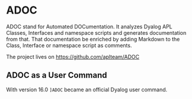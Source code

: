 # ADOC

ADOC stand for Automated DOCumentation. It analyzes Dyalog APL Classes, Interfaces and namespace scripts and generates documentation from that. 
That documentation be enriched by adding Markdown to the Class, Interface or namespace script as comments.

The project lives on <https://github.com/aplteam/ADOC>

## ADOC as a User Command

With version 16.0 `]ADOC` became an official Dyalog user command.